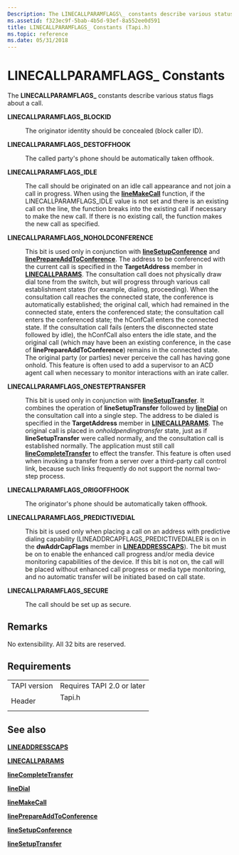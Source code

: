 ```yaml
---
Description: The LINECALLPARAMFLAGS\_ constants describe various status flags about a call.
ms.assetid: f323ec9f-5bab-4b5d-93ef-8a552ee0d591
title: LINECALLPARAMFLAGS_ Constants (Tapi.h)
ms.topic: reference
ms.date: 05/31/2018
---
```


# LINECALLPARAMFLAGS\_ Constants

The **LINECALLPARAMFLAGS\_** constants describe various status flags about a call.

<dl> <dt>

<span id="LINECALLPARAMFLAGS_BLOCKID"></span><span id="linecallparamflags_blockid"></span>**LINECALLPARAMFLAGS\_BLOCKID**
</dt> <dd> <dl> <dt>



The originator identity should be concealed (block caller ID).


</dt> </dl> </dd> <dt>

<span id="LINECALLPARAMFLAGS_DESTOFFHOOK"></span><span id="linecallparamflags_destoffhook"></span>**LINECALLPARAMFLAGS\_DESTOFFHOOK**
</dt> <dd> <dl> <dt>



The called party's phone should be automatically taken offhook.


</dt> </dl> </dd> <dt>

<span id="LINECALLPARAMFLAGS_IDLE"></span><span id="linecallparamflags_idle"></span>**LINECALLPARAMFLAGS\_IDLE**
</dt> <dd> <dl> <dt>



The call should be originated on an idle call appearance and not join a call in progress. When using the [**lineMakeCall**](/windows/desktop/api/Tapi/nf-tapi-linemakecall) function, if the LINECALLPARAMFLAGS\_IDLE value is not set and there is an existing call on the line, the function breaks into the existing call if necessary to make the new call. If there is no existing call, the function makes the new call as specified.


</dt> </dl> </dd> <dt>

<span id="LINECALLPARAMFLAGS_NOHOLDCONFERENCE"></span><span id="linecallparamflags_noholdconference"></span>**LINECALLPARAMFLAGS\_NOHOLDCONFERENCE**
</dt> <dd> <dl> <dt>



This bit is used only in conjunction with [**lineSetupConference**](/windows/desktop/api/Tapi/nf-tapi-linesetupconference) and [**linePrepareAddToConference**](/windows/desktop/api/Tapi/nf-tapi-lineprepareaddtoconference). The address to be conferenced with the current call is specified in the **TargetAddress** member in [**LINECALLPARAMS**](/windows/desktop/api/Tapi/ns-tapi-linecallparams). The consultation call does not physically draw dial tone from the switch, but will progress through various call establishment states (for example, dialing, proceeding). When the consultation call reaches the connected state, the conference is automatically established; the original call, which had remained in the connected state, enters the conferenced state; the consultation call enters the conferenced state; the hConfCall enters the connected state. If the consultation call fails (enters the disconnected state followed by idle), the hConfCall also enters the idle state, and the original call (which may have been an existing conference, in the case of **linePrepareAddToConference**) remains in the connected state. The original party (or parties) never perceive the call has having gone onhold. This feature is often used to add a supervisor to an ACD agent call when necessary to monitor interactions with an irate caller.


</dt> </dl> </dd> <dt>

<span id="LINECALLPARAMFLAGS_ONESTEPTRANSFER"></span><span id="linecallparamflags_onesteptransfer"></span>**LINECALLPARAMFLAGS\_ONESTEPTRANSFER**
</dt> <dd> <dl> <dt>



This bit is used only in conjunction with [**lineSetupTransfer**](/windows/desktop/api/Tapi/nf-tapi-linesetuptransfer). It combines the operation of **lineSetupTransfer** followed by [**lineDial**](/windows/desktop/api/Tapi/nf-tapi-linedial) on the consultation call into a single step. The address to be dialed is specified in the **TargetAddress** member in [**LINECALLPARAMS**](/windows/desktop/api/Tapi/ns-tapi-linecallparams). The original call is placed in *onholdpendingtransfer* state, just as if **lineSetupTransfer** were called normally, and the consultation call is established normally. The application must still call [**lineCompleteTransfer**](/windows/desktop/api/Tapi/nf-tapi-linecompletetransfer) to effect the transfer. This feature is often used when invoking a transfer from a server over a third-party call control link, because such links frequently do not support the normal two-step process.


</dt> </dl> </dd> <dt>

<span id="LINECALLPARAMFLAGS_ORIGOFFHOOK"></span><span id="linecallparamflags_origoffhook"></span>**LINECALLPARAMFLAGS\_ORIGOFFHOOK**
</dt> <dd> <dl> <dt>



The originator's phone should be automatically taken offhook.


</dt> </dl> </dd> <dt>

<span id="LINECALLPARAMFLAGS_PREDICTIVEDIAL"></span><span id="linecallparamflags_predictivedial"></span>**LINECALLPARAMFLAGS\_PREDICTIVEDIAL**
</dt> <dd> <dl> <dt>



This bit is used only when placing a call on an address with predictive dialing capability (LINEADDRCAPFLAGS\_PREDICTIVEDIALER is on in the **dwAddrCapFlags** member in [**LINEADDRESSCAPS**](/windows/desktop/api/Tapi/ns-tapi-lineaddresscaps)). The bit must be on to enable the enhanced call progress and/or media device monitoring capabilities of the device. If this bit is not on, the call will be placed without enhanced call progress or media type monitoring, and no automatic transfer will be initiated based on call state.


</dt> </dl> </dd> <dt>

<span id="LINECALLPARAMFLAGS_SECURE"></span><span id="linecallparamflags_secure"></span>**LINECALLPARAMFLAGS\_SECURE**
</dt> <dd> <dl> <dt>



The call should be set up as secure.


</dt> </dl> </dd> </dl>

## Remarks

No extensibility. All 32 bits are reserved.

## Requirements



|                         |                                                                                   |
|-------------------------|-----------------------------------------------------------------------------------|
| TAPI version<br/> | Requires TAPI 2.0 or later<br/>                                             |
| Header<br/>       | <dl> <dt>Tapi.h</dt> </dl> |



## See also

<dl> <dt>

[**LINEADDRESSCAPS**](/windows/desktop/api/Tapi/ns-tapi-lineaddresscaps)
</dt> <dt>

[**LINECALLPARAMS**](/windows/desktop/api/Tapi/ns-tapi-linecallparams)
</dt> <dt>

[**lineCompleteTransfer**](/windows/desktop/api/Tapi/nf-tapi-linecompletetransfer)
</dt> <dt>

[**lineDial**](/windows/desktop/api/Tapi/nf-tapi-linedial)
</dt> <dt>

[**lineMakeCall**](/windows/desktop/api/Tapi/nf-tapi-linemakecall)
</dt> <dt>

[**linePrepareAddToConference**](/windows/desktop/api/Tapi/nf-tapi-lineprepareaddtoconference)
</dt> <dt>

[**lineSetupConference**](/windows/desktop/api/Tapi/nf-tapi-linesetupconference)
</dt> <dt>

[**lineSetupTransfer**](/windows/desktop/api/Tapi/nf-tapi-linesetuptransfer)
</dt> </dl>

 

 




